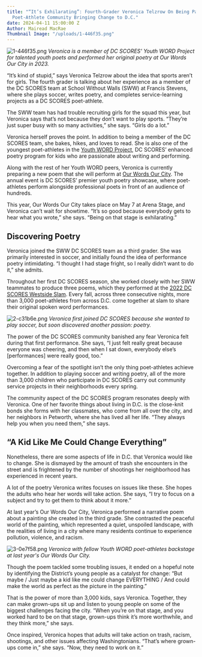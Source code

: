 ```yaml
---
title: "“It’s Exhilarating”: Fourth-Grader Veronica Telzrow On Being Part of a 3,000-Strong
  Poet-Athlete Community Bringing Change to D.C."
date: 2024-04-11 15:00:00 Z
Author: Mairead MacRae
Thumbnail Image: "/uploads/1-446f35.png"
---
```


![1-446f35.png](/uploads/1-446f35.png)
*Veronica is a member of DC SCORES' Youth WORD Project for talented youth poets and performed her original poetry at Our Words Our City in 2023.* 




















“It’s kind of stupid,” says Veronica Telzrow about the idea that sports aren’t for girls. The fourth grader is talking about her experience as a member of the DC SCORES team at School Without Walls (SWW) at Francis Stevens, where she plays soccer, writes poetry, and completes service-learning projects as a DC SCORES poet-athlete.

The SWW team has had trouble recruiting girls for the squad this year, but Veronica says that’s not because they don’t want to play sports. “They’re just super busy with so many activities,” she says. “Girls do a lot.”

Veronica herself proves the point. In addition to being a member of the DC SCORES team, she bakes, hikes, and loves to read. She is also one of the youngest poet-athletes in the [Youth WORD Project](https://www.dcscores.org/blog/2023/01/dc-scores-revamps-youth-word-project-for-promising-young-poets-in-dc), DC SCORES’ enhanced poetry program for kids who are passionate about writing and performing. 

Along with the rest of her Youth WORD peers, Veronica is currently preparing a new poem that she will perform at [Our Words Our City](https://owoc.dcscores.org/). The annual event is DC SCORES’ premier youth poetry showcase, where poet-athletes perform alongside professional poets in front of an audience of hundreds. 

This year, Our Words Our City takes place on May 7 at Arena Stage, and Veronica can’t wait for showtime. “It’s so good because everybody gets to hear what you wrote,” she says. “Being on that stage is exhilarating.”

## Discovering Poetry

Veronica joined the SWW DC SCORES team as a third grader. She was primarily interested in soccer, and initially found the idea of performance poetry intimidating. “I thought I had stage fright, so I really didn’t want to do it,” she admits. 

Throughout her first DC SCORES season, she worked closely with her SWW teammates to produce three poems, which they performed at the [2022 DC SCORES Westside Slam](https://www.dcscores.org/blog/2022/11/after-two-years-of-virtual-competitions-in-person-poetry-slams-return-for-dc-scores-poet-athletes). Every fall, across three consecutive nights, more than 3,000 poet-athletes from across D.C. come together at slam to share their original spoken word performances.

![2-c31b6e.png](/uploads/2-c31b6e.png)
*Veronica first joined DC SCORES because she wanted to play soccer, but soon discovered another passion: poetry.*

The power of the DC SCORES community banished any fear Veronica felt during that first performance. She says, “I just felt really great because everyone was cheering, and then when I sat down, everybody else’s [performances] were really good, too.”

Overcoming a fear of the spotlight isn’t the only thing poet-athletes achieve together. In addition to playing soccer and writing poetry, all of the more than 3,000 children who participate in DC SCORES carry out community service projects in their neighborhoods every spring. 

The community aspect of the DC SCORES program resonates deeply with Veronica. One of her favorite things about living in D.C. is the close-knit bonds she forms with her classmates, who come from all over the city, and her neighbors in Petworth, where she has lived all her life.  “They always help you when you need them,” she says.

## “A Kid Like Me Could Change Everything”

Nonetheless, there are some aspects of life in D.C. that Veronica would like to change. She is dismayed by the amount of trash she encounters in the street and is frightened by the number of shootings her neighborhood has experienced in recent years. 

A lot of the poetry Veronica writes focuses on issues like these. She hopes the adults who hear her words will take action. She says, “I try to focus on a subject and try to get them to think about it more.”

At last year’s Our Words Our City, Veronica performed a narrative poem about a painting she created in the third grade. She contrasted the peaceful world of the painting, which represented a quiet, unspoiled landscape, with the realities of living in a city where many residents continue to experience pollution, violence, and racism. 

![3-0e7f58.png](/uploads/3-0e7f58.png)
*Veronica with fellow Youth WORD poet-athletes backstage at last year's Our Words Our City.*

Though the poem tackled some troubling issues, it ended on a hopeful note by identifying the District’s young people as a catalyst for change: “But maybe / Just maybe a kid like me could change EVERYTHING / And could make the world as perfect as the picture in the painting.”

That is the power of more than 3,000 kids, says Veronica. Together, they can make grown-ups sit up and listen to young people on some of the biggest challenges facing the city. “When you’re on that stage, and you worked hard to be on that stage, grown-ups think it’s more worthwhile, and they think more,” she says.

Once inspired, Veronica hopes that adults will take action on trash, racism, shootings, and other issues affecting Washingtonians. “That’s where grown-ups come in,” she says. “Now, they need to work on it.”